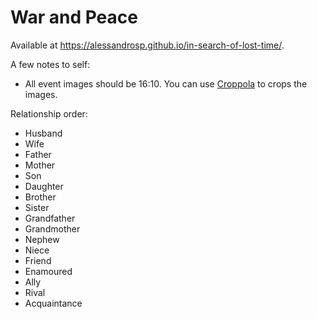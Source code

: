# War and Peace

Available at https://alessandrosp.github.io/in-search-of-lost-time/.

A few notes to self:
- All event images should be 16:10. You can use [Croppola](https://croppola.com/) to crops the images.

Relationship order:
- Husband
- Wife
- Father
- Mother
- Son
- Daughter
- Brother
- Sister
- Grandfather
- Grandmother
- Nephew
- Niece
- Friend
- Enamoured
- Ally
- Rival
- Acquaintance
